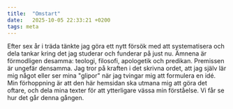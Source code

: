 ```yaml
---
title:  "Omstart"
date:   2025-10-05 22:33:21 +0200
tags: meta
---
```


Efter sex år i träda tänkte jag göra ett nytt försök med att systematisera och dela tankar kring det jag studerar och funderar på just nu.
Ämnena är förmodligen desamma: teologi, filosofi, apologetik och predikan. 
Premissen är ungefär densamma. 
Jag tror på kraften i det skrivna ordet, att jag själv lär mig något eller ser mina "glipor" när jag tvingar mig att formulera en idé. 
Min förhoppning är att den här hemsidan ska utmana mig att göra det oftare, och dela mina texter för att ytterligare vässa min förståelse. 
Vi får se hur det går denna gången.

